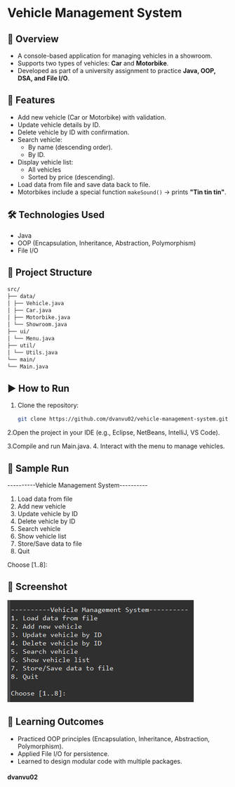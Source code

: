 # Vehicle Management System
## 📌 Overview
- A console-based application for managing vehicles in a showroom.  
- Supports two types of vehicles: **Car** and **Motorbike**.  
- Developed as part of a university assignment to practice **Java, OOP, DSA, and File I/O**.  
## 🚀 Features
- Add new vehicle (Car or Motorbike) with validation.
- Update vehicle details by ID.  
- Delete vehicle by ID with confirmation.
- Search vehicle:
    - By name (descending order).
    - By ID.
- Display vehicle list:
    - All vehicles
    - Sorted by price (descending).
- Load data from file and save data back to file.
- Motorbikes include a special function `makeSound()` → prints **"Tin tin tin"**. 
## 🛠️ Technologies Used
- Java 
- OOP (Encapsulation, Inheritance, Abstraction, Polymorphism)
- File I/O
## 📂 Project Structure
```plaintext
src/
├── data/
│ ├── Vehicle.java
│ ├── Car.java
│ ├── Motorbike.java
│ └── Showroom.java
├── ui/
│ └── Menu.java
├── util/
│ └── Utils.java
└── main/
└── Main.java
```
## ▶️ How to Run
1. Clone the repository:

    ```bash
    git clone https://github.com/dvanvu02/vehicle-management-system.git
    ```
2.Open the project in your IDE (e.g., Eclipse, NetBeans, IntelliJ, VS Code).

3.Compile and run Main.java.
4. Interact with the menu to manage vehicles.
## 📝 Sample Run
----------Vehicle Management System----------
1. Load data from file
2. Add new vehicle
3. Update vehicle by ID
4. Delete vehicle by ID
5. Search vehicle
6. Show vehicle list
7. Store/Save data to file
8. Quit

Choose [1..8]:

## 📸 Screenshot
![Console Demo](https://github.com/dvanvu02/vehicle-management-system/blob/main/demo-images/console-demo.png)
## 📖 Learning Outcomes
- Practiced OOP principles (Encapsulation, Inheritance, Abstraction, Polymorphism).
- Applied File I/O for persistence.
- Learned to design modular code with multiple packages.
#### dvanvu02